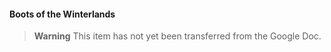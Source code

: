 <!-- spell-checker:words Winterlands -->
#### Boots of the Winterlands

> **Warning**
> This item has not yet been transferred from the Google Doc.
